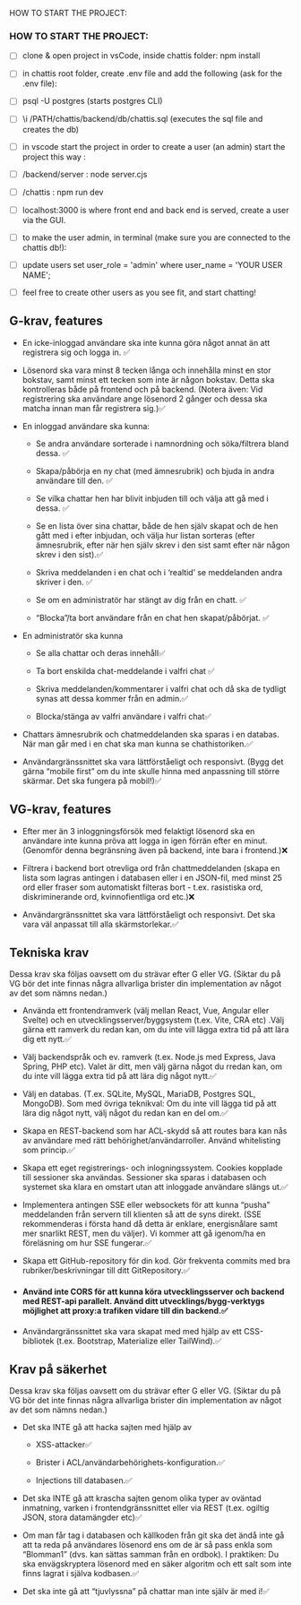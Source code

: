 HOW TO START THE PROJECT:

### HOW TO START THE PROJECT:

- [ ] clone & open project in vsCode, inside chattis folder: npm install
- [ ] in chattis root folder, create .env file and add the following (ask for the .env file):

- [ ] psql -U postgres (starts postgres CLI)
- [ ] \i /PATH/chattis/backend/db/chattis.sql (executes the sql file and creates the db)
- [ ] in vscode start the project in order to create a user (an admin) start the project this way :

- [ ] /backend/server : node server.cjs
- [ ] /chattis : npm run dev

- [ ] localhost:3000 is where front end and back end is served, create a user via the GUI.
- [ ] to make the user admin, in terminal (make sure you are connected to the chattis db!):
- [ ] update users set user_role = 'admin' where user_name = 'YOUR USER NAME';
- [ ] feel free to create other users as you see fit, and start chatting!

## G-krav, features

- En icke-inloggad användare ska inte kunna göra något annat än att registrera sig och logga in. ✅

- Lösenord ska vara minst 8 tecken långa och innehålla minst en stor bokstav, samt minst ett tecken som inte är någon bokstav. Detta ska kontrolleras både på frontend och på backend. (Notera även: Vid registrering ska användare ange lösenord 2 gånger och dessa ska matcha innan man får registrera sig.)✅

- En inloggad användare ska kunna:

  - Se andra användare sorterade i namnordning och söka/filtrera bland dessa. ✅

  - Skapa/påbörja en ny chat (med ämnesrubrik) och bjuda in andra användare till den. ✅

  - Se vilka chattar hen har blivit inbjuden till och välja att gå med i dessa. ✅

  - Se en lista över sina chattar, både de hen själv skapat och de hen gått med i efter inbjudan, och välja hur listan sorteras (efter ämnesrubrik, efter när hen själv skrev i den sist samt efter när någon skrev i den sist).✅

  - Skriva meddelanden i en chat och i ‘realtid’ se meddelanden andra skriver i den. ✅

  - Se om en administratör har stängt av dig från en chatt. ✅

  - “Blocka”/ta bort användare från en chat hen skapat/påbörjat. ✅

- En administratör ska kunna

  - Se alla chattar och deras innehåll✅

  - Ta bort enskilda chat-meddelande i valfri chat ✅

  - Skriva meddelanden/kommentarer i valfri chat och då ska de tydligt synas att
    dessa kommer från en admin.✅

  - Blocka/stänga av valfri användare i valfri chat✅

- Chattars ämnesrubrik och chatmeddelanden ska sparas i en databas. När man går med i en chat ska man kunna se chathistoriken.✅

- Användargränssnittet ska vara lättförståeligt och responsivt. (Bygg det gärna “mobile first” om du
  inte skulle hinna med anpassning till större skärmar. Det ska fungera på mobil!)✅

## VG-krav, features

- Efter mer än 3 inloggningsförsök med felaktigt lösenord ska en användare inte kunna pröva att logga in igen förrän efter en minut. (Genomför denna begränsning även på backend, inte bara i frontend.)❌

- Filtrera i backend bort otrevliga ord från chattmeddelanden (skapa en lista som lagras antingen i databasen eller i en JSON-fil, med minst 25 ord eller fraser som automatiskt filteras bort - t.ex. rasistiska ord, diskriminerande ord, kvinnofientliga ord etc.)❌

- Användargränssnittet ska vara lättförståeligt och responsivt. Det ska vara väl anpassat till alla skärmstorlekar.✅

## Tekniska krav

Dessa krav ska följas oavsett om du strävar efter G eller VG. (Siktar du på VG bör det inte finnas några allvarliga brister din implementation av något av det som nämns nedan.)

- Använda ett frontendramverk (välj mellan React, Vue, Angular eller Svelte) och en utvecklingsserver/byggsystem (t.ex. Vite, CRA etc) .Välj gärna ett ramverk du redan kan, om du inte vill lägga extra tid på att lära dig ett nytt.✅

- Välj backendspråk och ev. ramverk (t.ex. Node.js med Express, Java Spring, PHP etc). Valet är ditt, men välj gärna något du rredan kan, om du inte vill lägga extra tid på att lära dig något nytt.✅

- Välj en databas. (T.ex. SQLite, MySQL, MariaDB, Postgres SQL, MongoDB). Som med övriga teknikval: Om du inte vill lägga tid på att lära dig något nytt, välj något du redan kan en del om.✅

- Skapa en REST-backend som har ACL-skydd så att routes bara kan nås av användare med rätt behörighet/användarroller. Använd whitelisting som princip.✅

- Skapa ett eget registrerings- och inlogningssystem. Cookies kopplade till sessioner ska användas. Sessioner ska sparas i databasen och systemet ska klara en omstart utan att inloggade användare slängs ut.✅

- Implementera antingen SSE eller websockets för att kunna “pusha” meddelanden från servern till klienten så att de syns direkt. (SSE rekommenderas i första hand då detta är enklare, energisnålare samt mer snarlikt REST, men du väljer). Vi kommer att gå igenom/ha en föreläsning om hur SSE fungerar.✅

- Skapa ett GitHub-repository för din kod. Gör frekventa commits med bra rubriker/beskrivningar till ditt GitRepository.✅

- #### Använd inte CORS för att kunna köra utvecklingsserver och backend med REST-api parallelt. Använd ditt utvecklings/bygg-verktygs möjlighet att proxy:a trafiken vidare till din backend.✅

- Användargränssnittet ska vara skapat med med hjälp av ett CSS-bibliotek (t.ex. Bootstrap, Materialize eller TailWind).✅

## Krav på säkerhet

Dessa krav ska följas oavsett om du strävar efter G eller VG. (Siktar du på VG bör det inte finnas några allvarliga brister din implementation av något av det som nämns nedan.)

- Det ska INTE gå att hacka sajten med hjälp av

  - XSS-attacker✅

  - Brister i ACL/användarbehörighets-konfiguration.✅

  - Injections till databasen.✅

- Det ska INTE gå att krascha sajten genom olika typer av oväntad inmatning, varken i frontendgränssnittet eller via REST (t.ex. ogiltig JSON, stora datamängder etc)✅

- Om man får tag i databasen och källkoden från git ska det ändå inte gå att ta reda på användares lösenord ens om de är så pass enkla som “Blomman1” (dvs. kan sättas samman från en ordbok). I praktiken: Du ska envägskryptera lösenord med en säker algoritm och ett salt som inte finns lagrat i själva kodbasen.✅

- Det ska inte gå att “tjuvlyssna” på chattar man inte själv är med i!✅
